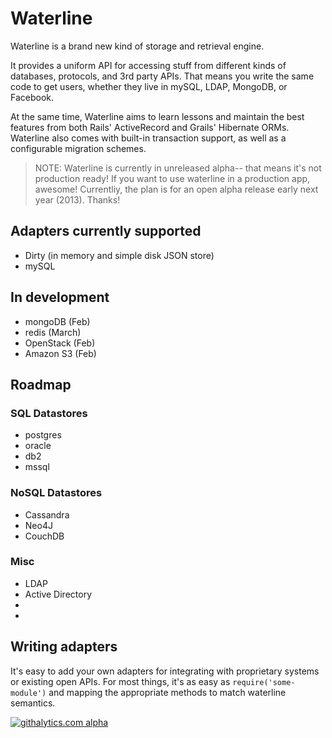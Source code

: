 # Waterline

Waterline is a brand new kind of storage and retrieval engine.  

It provides a uniform API for accessing stuff from different kinds of databases, protocols, and 3rd party APIs.  That means you write the same code to get users, whether they live in mySQL, LDAP, MongoDB, or Facebook.

At the same time, Waterline aims to learn lessons and maintain the best features from  both Rails' ActiveRecord and Grails' Hibernate ORMs.
Waterline also comes with built-in transaction support, as well as a configurable migration schemes. 

> NOTE: Waterline is currently in unreleased alpha-- that means it's not production ready!  If you want to use waterline in a production app, awesome!  Currentliy, the plan is for an open alpha release early next year (2013).  Thanks!

## Adapters currently supported

* Dirty (in memory and simple disk JSON store)
* mySQL

## In development
* mongoDB (Feb)
* redis (March)
* OpenStack (Feb)
* Amazon S3 (Feb)


## Roadmap

### SQL Datastores
* postgres
* oracle
* db2
* mssql

### NoSQL Datastores
* Cassandra
* Neo4J
* CouchDB

### Misc
* LDAP
* Active Directory
* 
* 

## Writing adapters

It's easy to add your own adapters for integrating with proprietary systems or existing open APIs.  For most things, it's as easy as `require('some-module')` and mapping the appropriate methods to match waterline semantics.



[![githalytics.com alpha](https://cruel-carlota.pagodabox.com/a22d3919de208c90c898986619efaa85 "githalytics.com")](http://githalytics.com/mikermcneil/waterline)
